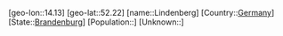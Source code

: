 ﻿---
location: [52.22,14.13]
type: City
tags:
- geo/City


SpocWebEntityId: 32027
isDeleted: false
confidential: public

---
[geo-lon::14.13]
[geo-lat::52.22]
[name::Lindenberg]
[Country::[Germany](geo/Continent/Europe/Germany.md)]
[State::[Brandenburg](geo/Continent/Europe/Germany/Brandenburg.md)]
[Population::]
[Unknown::]

